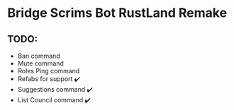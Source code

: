 # Bridge Scrims Bot RustLand Remake


## TODO:
  - Ban command
  - Mute command
  - Roles Ping command
  - Refabs for support :heavy_check_mark: 
  - Suggestions command :heavy_check_mark:
  - List Council command :heavy_check_mark:
  
